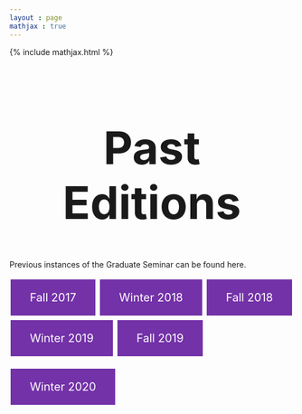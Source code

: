 ```yaml
---
layout : page
mathjax : true
---
```

{% include mathjax.html %}

<center> <h1 style="font-size:80px">Past Editions </h1> </center>

Previous instances of the Graduate Seminar can be found here.

<style>
         .button {
         background-color: #7332A8;
         border: none;
         color: white;
         padding: 20px 34px;
         text-align: center;
         text-decoration: none;
         display: inline-block;
         font-size: 20px;
         margin: 4px 2px;
         cursor: pointer;
         }
      </style>
      
   <p>
      <a href="/editions/fall2017" class="button">Fall 2017</a>
      <a href="/editions/winter2018" class="button">Winter 2018</a>
      <a href="/editions/fall2018" class="button">Fall 2018</a>
      <a href="/editions/winter2019" class="button">Winter 2019</a>
      <a href="/editions/fall2019" class="button">Fall 2019</a>
   </p>  
  <p>
      <a href="/editions/winter2020" class="button">Winter 2020</a>
  </p>

